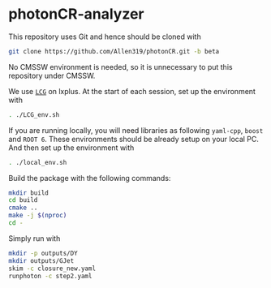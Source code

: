 # photonCR-analyzer
This repository uses Git and hence should be cloned with
```sh
git clone https://github.com/Allen319/photonCR.git -b beta
```
No CMSSW environment is needed, so it is unnecessary to put this repository under CMSSW.

We use [`LCG`](http://lcginfo.cern.ch)  on lxplus.
At the start of each session, set up the environment with

```sh
. ./LCG_env.sh
```
If you are running locally, you will need libraries as following
`yaml-cpp`, `boost` and `ROOT 6`.
These environments should be already setup on your local PC. 
And then set up the environment with

```sh
. ./local_env.sh
```
Build the package with the following commands:

```sh
mkdir build
cd build
cmake ..
make -j $(nproc)
cd -
```

Simply run with 
```sh
mkdir -p outputs/DY
mkdir outputs/GJet
skim -c closure_new.yaml
runphoton -c step2.yaml
```

